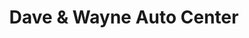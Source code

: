 ---
title: "Dave & Wayne Auto Center"
url: /bethlehem/dave-und-wayne-auto-center/
shop: Autowerkstatt
---